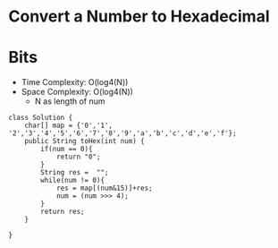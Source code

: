 # Convert a Number to Hexadecimal
# Bits
* Time Complexity: O(log4(N))
* Space Complexity: O(log4(N))
	* N as length of num
```
class Solution {
    char[] map = {'0','1', '2','3','4','5','6','7','8','9','a','b','c','d','e','f'};
    public String toHex(int num) {
        if(num == 0){
            return "0";
        }
        String res =  "";
        while(num != 0){
            res = map[(num&15)]+res;
            num = (num >>> 4);
        }
        return res;
    }
   
}
```